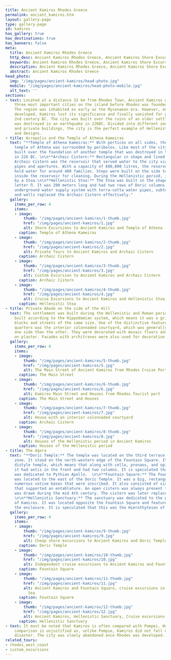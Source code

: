 ```yaml
---
title: Ancient Kamiros Rhodes Greece
permalink: ancient_kamiros.htm
layout: gallery-page
type: gallery-page
id: kamiros
has_gallery: true
has_destinations: true
has_banners: false
meta:
  title: Ancient Kamiros Rhodes Greece
  http_desc: Ancient Kamiros Rhodes Greece, Ancient Kamiros Shore Excursions
  keywords: Ancient Kamiros Rhodes Greece, Ancient Kamiros Shore Excursions
  description: Ancient Kamiros Rhodes Greece, Ancient Kamiros Shore Excursions
  abstract: Ancient Kamiros Rhodes Greece
head_photo:
  img: "/img/pages/ancient-kamiros/head-photo.jpg"
  mobile: "/img/pages/ancient-kamiros/head-photo-mobile.jpg"
  alt_text: ''
sections:
- text: Located at a distance 32 km from Rhodes Town, Ancient Kamiros was one of the
    three most important cities on the island before Rhodes was founded in 408 BC.
    The region was inhabited as early as the Mycenaean era. However, once Rhodes was
    developed, Kamiros lost its significance and finally vanished for good in the
    2nd century BC. The city was built over the ruins of an older settlement, which
    was destroyed in an earthquake in 226BC. Divided into different zones of public
    and private buildings, the city is the perfect example of Hellenistic urban layout
    and designs.
- title: Acropolis and the Temple of Athena Kameiras
  text: "**Temple of Athena Kameiras:** With porticos on all sides, the magnificent
    temple of Athena was surrounded by peribolos. Like most of the city, it was also
    built over the foundation of another temple that was destroyed in the earthquake
    in 226 BC. \n\n**Archaic Cistern:** Rectangular in shape and lined with plaster,
    Archaic Cistern was the reservoir that served water to the city via terra-cotta
    pipes and apertures. With a capacity of 600,000 litres, the reservoir could easily
    hold water for around 400 families. Steps were built on the side to provide access
    inside the reservoir for cleaning. During the Hellenistic period, it was replaced
    by a Stoa.\n\n**Hellenistic Stoa:** The Stoa was built in the shape of the Greek
    letter Π. It was 200 meters long and had two rows of Doric columns. An extraordinary,
    underground water supply system with terra-cotta water pipes, subterranean tanks,
    and wells replaced the Archaic Cistern effectively."
  gallery:
    items_per_row: 4
    items:
    - image:
        thumb: "/img/pages/ancient-kamiros/1-thumb.jpg"
        href: "/img/pages/ancient-kamiros/1.jpg"
        alt: Shore Excursions to Ancient Kamiros and Temple of Athena
      caption: Temple of Athena Kameiras
    - image:
        thumb: "/img/pages/ancient-kamiros/2-thumb.jpg"
        href: "/img/pages/ancient-kamiros/2.jpg"
        alt: Private Tours to Ancient Kamiros and Archaic Cistern
      caption: Archaic Cistern
    - image:
        thumb: "/img/pages/ancient-kamiros/3-thumb.jpg"
        href: "/img/pages/ancient-kamiros/3.jpg"
        alt: Custom Excursion to Ancient Kamiros and Archaic Cistern
      caption: Archaic Cistern
    - image:
        thumb: "/img/pages/ancient-kamiros/4-thumb.jpg"
        href: "/img/pages/ancient-kamiros/4.jpg"
        alt: Cruise Excursions to Ancient Kamiros and Hellenistic Stoa
      caption: Hellenistic Stoa
- title: Private Abode on the side of the Hill
  text: The settlement was built during the Hellenistic and Roman periods. It was
    built according to the Hippodamian system, which means it was a grid of residential
    blocks and streets of the same size. One of the distinctive features of the residential
    quarters was the interior colonnaded courtyard, which was generally higher on
    one side than the other. They were decorated with mosaic floors and painted adornments
    on plaster. Facades with architraves were also used for decoration purposes.
  gallery:
    items_per_row: 4
    items:
    - image:
        thumb: "/img/pages/ancient-kamiros/5-thumb.jpg"
        href: "/img/pages/ancient-kamiros/5.jpg"
        alt: The Main Street of Ancient Kamiros from Rhodes Cruise Port
      caption: The Main Street
    - image:
        thumb: "/img/pages/ancient-kamiros/6-thumb.jpg"
        href: "/img/pages/ancient-kamiros/6.jpg"
        alt: Kamiros Main Street and Houses from Rhodes Tourist port
      caption: The Main Street and Houses
    - image:
        thumb: "/img/pages/ancient-kamiros/7-thumb.jpg"
        href: "/img/pages/ancient-kamiros/7.jpg"
        alt: House with an interior colonnaded courtyard
      caption: Archaic Cistern
    - image:
        thumb: "/img/pages/ancient-kamiros/8-thumb.jpg"
        href: "/img/pages/ancient-kamiros/8.jpg"
        alt: Houses of the Hellenistic period in Ancient Kamiros
      caption: Houses of the Hellenistic period
- title: The Agora
  text: "**Doric Temple:** The temple was located on the third terrace of the archaeological
    zone. It stood on the north-western edge of the Fountain Square. It was a poros
    distyle temple, which means that along with cella, pronaos, and opisthodomos,
    it had antis in the front and had two columns. It is speculated that the temple
    was dedicated to Pythian Apollo.  \n\n**Fountain Square:** The Fountain Square
    was located to the east of the Doric Temple. It was a big, rectangular area with
    numerous votive bases that were inscribed. It also consisted of six Doric columns
    that supported an entablature. An open cistern was always present from which water
    was drawn during the mid 4th century. The cistern was later replaced by a well.
    \n\n**Hellenistic Sanctuary:** The sanctuary was dedicated to the gods and heroes
    of Kamiros. It was located opposite the Fountain Square and featured altars inside
    the enclosure. It is speculated that this was the Hierothyteion of Kamiros."
  gallery:
    items_per_row: 4
    items:
    - image:
        thumb: "/img/pages/ancient-kamiros/9-thumb.jpg"
        href: "/img/pages/ancient-kamiros/9.jpg"
        alt: Cheap shore excursions to Ancient Kamiros and Doric Temple
      caption: Doric Temple
    - image:
        thumb: "/img/pages/ancient-kamiros/10-thumb.jpg"
        href: "/img/pages/ancient-kamiros/10.jpg"
        alt: Independent cruise excursions to Ancient Kamiros and Fountain Square
      caption: Fountain Square
    - image:
        thumb: "/img/pages/ancient-kamiros/11-thumb.jpg"
        href: "/img/pages/ancient-kamiros/11.jpg"
        alt: Ancient Kamiros and Fountain Square, cruise excursions in Mediterranean
          Sea
      caption: Fountain Square
    - image:
        thumb: "/img/pages/ancient-kamiros/12-thumb.jpg"
        href: "/img/pages/ancient-kamiros/12.jpg"
        alt: Ancient Kamiros, Hellenistic Sanctuary, Cruise excursions Greek isles
      caption: Hellenistic Sanctuary
- text: It must be noted that Kamiros is often compared with Pompei. However, the
    comparison is unjustified as, unlike Pompie, Kamiros did not fall due to a natural
    disaster. The city was slowly abandoned once Rhodes was developed.
related_tours:
- rhodes_west_coast
- custom_excursions
---
```


